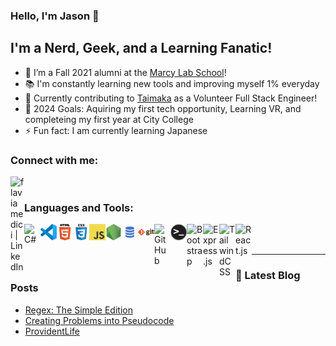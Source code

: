 ### Hello, I'm Jason 👋


## I'm a Nerd, Geek, and a Learning Fanatic!

- 🔭 I’m a Fall 2021 alumni at the [Marcy Lab School](https://www.marcylabschool.org/)!
- 📚 I'm constantly learning new tools and improving myself 1% everyday
- 👀 Currently contributing to [Taimaka](https://taimaka.org/) as a Volunteer Full Stack Engineer!
- 🥅 2024 Goals: Aquiring my first tech opportunity, Learning VR, and completeing my first year at City College
- ⚡ Fun fact: I am currently learning Japanese 

### Connect with me:

<a href="https://www.linkedin.com/in/jason-padilla-8294bb1a7/">
<img align="left" alt="flaviamedici | LinkedIn" width="22px" src="https://yt3.ggpht.com/9XmuxL_LL7CxAOOlbBgTnJIo2uHpoLKHhWzlPt7O49ULQmvBSJlxk1RpX3pJ8jkRBkD6p9BIRg=s900-c-k-c0x00ffffff-no-rj" />
</a>

<br />

### Languages and Tools:

<img align="left" alt="C#" width="26px" src="https://upload.wikimedia.org/wikipedia/commons/4/4f/Csharp_Logo.png" />

<img align="left" alt="Visual Studio Code" width="26px" src="https://raw.githubusercontent.com/github/explore/80688e429a7d4ef2fca1e82350fe8e3517d3494d/topics/visual-studio-code/visual-studio-code.png" />

<img align="left" alt="HTML5" width="26px" src="https://raw.githubusercontent.com/github/explore/80688e429a7d4ef2fca1e82350fe8e3517d3494d/topics/html/html.png" />

<img align="left" alt="CSS3" width="26px" src="https://raw.githubusercontent.com/github/explore/80688e429a7d4ef2fca1e82350fe8e3517d3494d/topics/css/css.png" />

<img align="left" alt="JavaScript" width="26px" src="https://raw.githubusercontent.com/github/explore/80688e429a7d4ef2fca1e82350fe8e3517d3494d/topics/javascript/javascript.png" />
<img align="left" alt="Node.js" width="26px" src="https://raw.githubusercontent.com/github/explore/80688e429a7d4ef2fca1e82350fe8e3517d3494d/topics/nodejs/nodejs.png" />

<img align="left" alt="SQL" width="26px" src="https://raw.githubusercontent.com/github/explore/80688e429a7d4ef2fca1e82350fe8e3517d3494d/topics/sql/sql.png" />

<img align="left" alt="Git" width="26px" src="https://raw.githubusercontent.com/github/explore/80688e429a7d4ef2fca1e82350fe8e3517d3494d/topics/git/git.png" />

<img align="left" alt="GitHub" width="26px" src="https://play-lh.googleusercontent.com/PCpXdqvUWfCW1mXhH1Y_98yBpgsWxuTSTofy3NGMo9yBTATDyzVkqU580bfSln50bFU" />

<img align="left" alt="Terminal" width="26px" src="https://raw.githubusercontent.com/github/explore/80688e429a7d4ef2fca1e82350fe8e3517d3494d/topics/terminal/terminal.png" />

<img align="left" alt="Bootstrap" width="26px" src="https://upload.wikimedia.org/wikipedia/commons/thumb/b/b2/Bootstrap_logo.svg/1200px-Bootstrap_logo.svg.png" />

<img align="left" alt="Express.js" width="26px" src="https://ih1.redbubble.net/image.438908244.6144/st,small,507x507-pad,600x600,f8f8f8.u2.jpg" />

<img align="left" alt="TailwindCSS" width="26px" src="https://viget.imgix.net/tailwind-on-gray.png?auto=format%2Ccompress&crop=focalpoint&fit=crop&fp-x=0.5&fp-y=0.5&h=200&ixlib=php-2.1.1&q=90&w=200&s=95e1785212356863d8b61638e5734278" />

<img align="left" alt="React.js" width="26px" src="https://upload.wikimedia.org/wikipedia/commons/thumb/a/a7/React-icon.svg/2300px-React-icon.svg.png" />

<br />
<br />

---

### 📕 Latest Blog Posts


- [Regex: The Simple Edition](https://medium.com/codex/regex-the-simple-edition-6987fa1dd3f5)
- [Creating Problems into Pseudocode](https://medium.com/codex/creating-problems-into-pseudocode-7e12b8d9bdf)
- [ProvidentLife](https://medium.com/codex/provident-life-fe422f741812)

